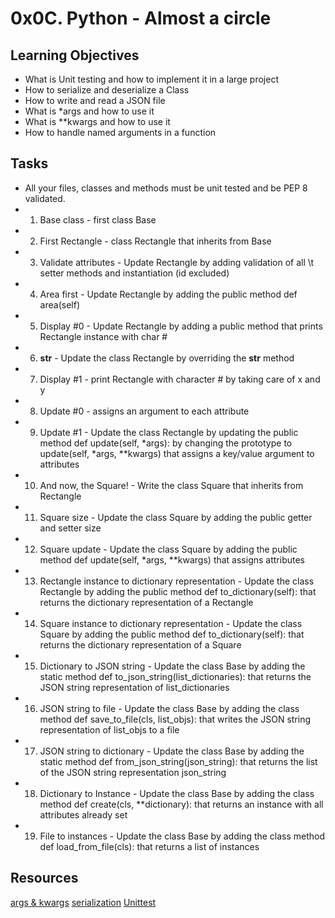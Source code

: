 # 0x0C. Python - Almost a circle

## Learning Objectives

- What is Unit testing and how to implement it in a large project
- How to serialize and deserialize a Class
- How to write and read a JSON file
- What is *args and how to use it
- What is **kwargs and how to use it
- How to handle named arguments in a function

## Tasks
- All your files, classes and methods must be unit tested and be PEP 8 validated.
- 1. Base class - first class Base
- 2. First Rectangle - class Rectangle that inherits from Base
- 3. Validate attributes - Update Rectangle by adding validation of all
\t setter methods and instantiation (id excluded)
- 4. Area first - Update Rectangle by adding the public method def area(self)
- 5. Display #0 - Update Rectangle by adding a public method that prints Rectangle instance with char #
- 6. __str__ - Update the class Rectangle by overriding the __str__ method
- 7. Display #1 - print Rectangle with character # by taking care of x and y
- 8. Update #0 - assigns an argument to each attribute
- 9. Update #1 - Update the class Rectangle by updating the public method def update(self, *args): by changing the prototype to update(self, *args, **kwargs) that assigns a key/value argument to attributes
- 10. And now, the Square! - Write the class Square that inherits from Rectangle
- 11. Square size - Update the class Square by adding the public getter and setter size
- 12. Square update - Update the class Square by adding the public method def update(self, *args, **kwargs) that assigns attributes
- 13. Rectangle instance to dictionary representation - Update the class Rectangle by adding the public method def to_dictionary(self): that returns the dictionary representation of a Rectangle
- 14. Square instance to dictionary representation - Update the class Square by adding the public method def to_dictionary(self): that returns the dictionary representation of a Square
- 15. Dictionary to JSON string - Update the class Base by adding the static method def to_json_string(list_dictionaries): that returns the JSON string representation of list_dictionaries
- 16. JSON string to file - Update the class Base by adding the class method def save_to_file(cls, list_objs): that writes the JSON string representation of list_objs to a file
- 17. JSON string to dictionary - Update the class Base by adding the static method def from_json_string(json_string): that returns the list of the JSON string representation json_string
- 18. Dictionary to Instance - Update the class Base by adding the class method def create(cls, **dictionary): that returns an instance with all attributes already set
- 19. File to instances - Update the class Base by adding the class method def load_from_file(cls): that returns a list of instances

## Resources
[args & kwargs](https://www.youtube.com/watch?v=jj_NKNDC7Aw)
[serialization](https://www.youtube.com/watch?v=qKexf6uF9wk&t=25s)
[Unittest](https://docs.hektorprofe.net/python/documentacion-y-pruebas/unittest/)

